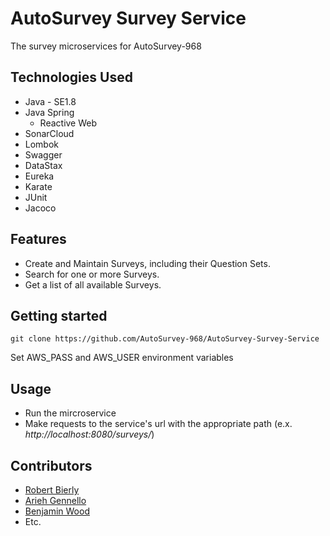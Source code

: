 # AutoSurvey Survey Service

The survey microservices for AutoSurvey-968

## Technologies Used

* Java - SE1.8
* Java Spring
  - Reactive Web
* SonarCloud
* Lombok
* Swagger
* DataStax
* Eureka
* Karate
* JUnit
* Jacoco

## Features

* Create and Maintain Surveys, including their Question Sets.
* Search for one or more Surveys.
* Get a list of all available Surveys.

## Getting started

`git clone https://github.com/AutoSurvey-968/AutoSurvey-Survey-Service`

Set AWS_PASS and AWS_USER environment variables

## Usage

* Run the mircroservice
* Make requests to the service's url with the appropriate path (e.x. *http://localhost:8080/surveys/*)

## Contributors

- [Robert Bierly](https://github.com/rnbiv45)
- [Arieh Gennello](https://github.com/MoldedPixels)
- [Benjamin Wood](https://github.com/lwood-benjamin)
- Etc.
